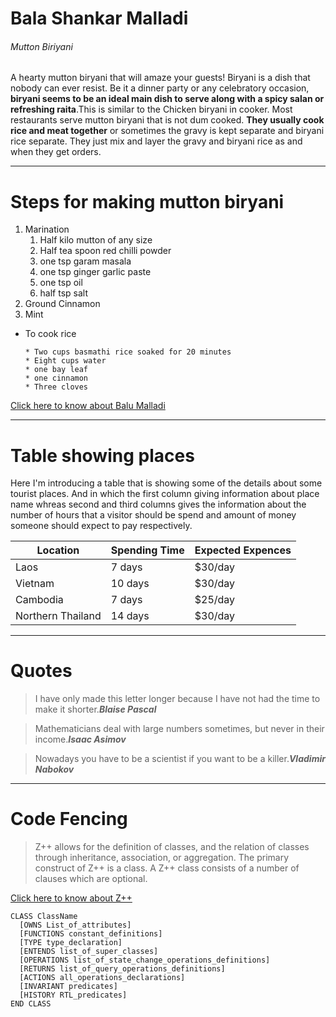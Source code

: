 # Bala Shankar Malladi
###### Mutton Biriyani
A hearty mutton biryani that will amaze your guests! Biryani is a dish that nobody can ever resist. Be it a dinner party or any celebratory occasion, **biryani seems to be an ideal main dish to serve along with a spicy salan or refreshing raita**.This is similar to the Chicken biryani in cooker. Most restaurants serve mutton biryani that is not dum cooked. **They usually cook rice and meat together** or sometimes the gravy is kept separate and biryani rice separate. They just mix and layer the gravy and biryani rice as and when they get orders.

*****

# Steps for making mutton biryani
1. Marination
      1. Half kilo mutton of any size
      2. Half tea spoon red chilli powder
      3. one tsp garam masala
      4. one tsp ginger garlic paste
      5. one tsp oil
      6. half tsp salt
2. Ground Cinnamon
3. Mint

* To cook rice

      * Two cups basmathi rice soaked for 20 minutes
      * Eight cups water
      * one bay leaf
      * one cinnamon
      * Three cloves 

[Click here to know about Balu Malladi](AboutMe.md)

--------

# Table showing places

Here I'm introducing a table that is showing some of the details about some tourist places.
And in which the first column giving information about place name whreas second and third columns gives the information about the number of hours that a visitor should be spend and amount of money someone should expect to pay respectively.


|   Location       |      Spending Time       |     Expected Expences   |
|------------------|--------------------------|-------------------------|
|    Laos          |      7 days              |      $30/day            |
|   Vietnam        |      10 days             |      $30/day            |
|   Cambodia       |      7 days              |      $25/day            |
|Northern Thailand |      14 days             |      $30/day            |

---------------

# Quotes

>I have only made this letter longer because I have not had the time to make it shorter.***Blaise Pascal***

>Mathematicians deal with large numbers sometimes, but never in their income.***Isaac Asimov***

>Nowadays you have to be a scientist if you want to be a killer.***Vladimir Nabokov***

----------------

# Code Fencing

>Z++ allows for the definition of classes, and the relation of classes through inheritance, association, or aggregation. The primary construct of Z++ is a class. A Z++ class consists of a number of clauses which are optional.

[Click here to know about Z++](https://en.wikipedia.org/wiki/Z%2B%2B)

~~~
CLASS ClassName
  [OWNS List_of_attributes]
  [FUNCTIONS constant_definitions]
  [TYPE type_declaration]
  [ENTENDS list_of_super_classes]
  [OPERATIONS list_of_state_change_operations_definitions]
  [RETURNS list_of_query_operations_definitions]
  [ACTIONS all_operations_declarations]
  [INVARIANT predicates]
  [HISTORY RTL_predicates]
END CLASS
~~~